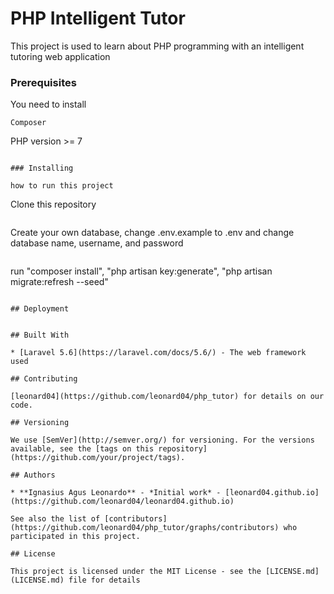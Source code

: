 # PHP Intelligent Tutor

This project is used to learn about PHP programming with an intelligent tutoring web application


### Prerequisites

You need to install

```
Composer
```
PHP version >= 7
```

### Installing

how to run this project

```
Clone this repository
```
```
Create your own database, change .env.example to .env and change database name, username, and password
```
```
run "composer install", "php artisan key:generate", "php artisan migrate:refresh --seed"
```

## Deployment


## Built With

* [Laravel 5.6](https://laravel.com/docs/5.6/) - The web framework used

## Contributing

[leonard04](https://github.com/leonard04/php_tutor) for details on our code.

## Versioning

We use [SemVer](http://semver.org/) for versioning. For the versions available, see the [tags on this repository](https://github.com/your/project/tags). 

## Authors

* **Ignasius Agus Leonardo** - *Initial work* - [leonard04.github.io](https://github.com/leonard04/leonard04.github.io)

See also the list of [contributors](https://github.com/leonard04/php_tutor/graphs/contributors) who participated in this project.

## License

This project is licensed under the MIT License - see the [LICENSE.md](LICENSE.md) file for details


